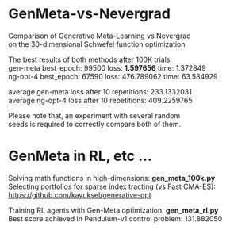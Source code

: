 # GenMeta-vs-Nevergrad
Comparison of Generative Meta-Learning vs Nevergrad  
on the 30-dimensional Schwefel function optimization

The best results of both methods after 100K trials:  
gen-meta best_epoch: 99500 loss: **1.597656** time: 1.372849  
ng-opt-4 best_epoch: 67590 loss: 476.789062 time: 63.584929 

average gen-meta loss after 10 repetitions: 233.1332031  
average ng-opt-4 loss after 10 repetitions: 409.2259765

Please note that, an experiment with several random  
seeds is required to correctly compare both of them.

# GenMeta in RL, etc ...

Solving math functions in high-dimensions: **gen_meta_100k.py**  
Selecting portfolios for sparse index tracting (vs Fast CMA-ES):
https://github.com/kayuksel/generative-opt


Training RL agents with Gen-Meta optimization: **gen_meta_rl.py**   
Best score achieved in Pendulum-v1 control problem: 131.882050
